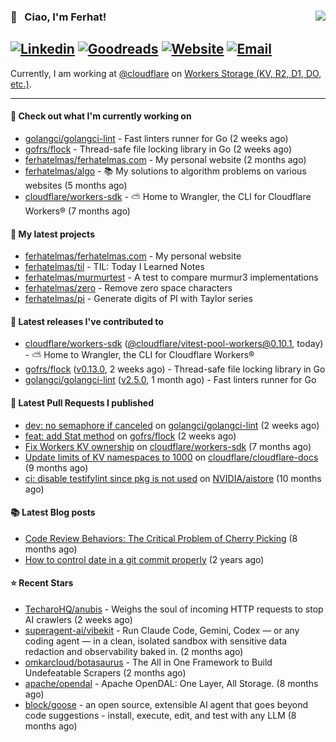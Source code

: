 ### 👋 &nbsp; Ciao, I'm Ferhat! <img align="right" src="https://komarev.com/ghpvc/?username=ferhatelmas" />
[![Linkedin](https://img.shields.io/badge/LinkedIn--_.svg?style=social&logo=linkedin)](https://www.linkedin.com/in/ferhatelmas/)
[![Goodreads](https://img.shields.io/badge/goodreads--_.svg?style=social&logo=goodreads)](https://www.goodreads.com/user/show/24238914-ferhat-elmas/)
[![Website](https://img.shields.io/badge/website--_.svg?style=social&logo=rss)](https://ferhatelmas.com/)
[![Email](https://img.shields.io/badge/email--_.svg?logo=Gmail&style=social)](mailto:elmas.ferhat@gmail.com)
-----------

Currently, I am working at [@cloudflare](https://github.com/cloudflare) on [Workers Storage (KV, R2, D1, DO, etc.)](https://developers.cloudflare.com/products/?product-group=Storage).







-----------
#### 👷 Check out what I'm currently working on

- [golangci/golangci-lint](https://github.com/golangci/golangci-lint) - Fast linters runner for Go (2 weeks ago)
- [gofrs/flock](https://github.com/gofrs/flock) - Thread-safe file locking library in Go (2 weeks ago)
- [ferhatelmas/ferhatelmas.com](https://github.com/ferhatelmas/ferhatelmas.com) - My personal website (2 months ago)
- [ferhatelmas/algo](https://github.com/ferhatelmas/algo) - :books: My solutions to algorithm problems on various websites (5 months ago)
- [cloudflare/workers-sdk](https://github.com/cloudflare/workers-sdk) - ⛅️ Home to Wrangler, the CLI for Cloudflare Workers® (7 months ago)

#### 🌱 My latest projects

- [ferhatelmas/ferhatelmas.com](https://github.com/ferhatelmas/ferhatelmas.com) - My personal website
- [ferhatelmas/til](https://github.com/ferhatelmas/til) - TIL: Today I Learned Notes
- [ferhatelmas/murmurtest](https://github.com/ferhatelmas/murmurtest) - A test to compare murmur3 implementations
- [ferhatelmas/zero](https://github.com/ferhatelmas/zero) - Remove zero space characters
- [ferhatelmas/pi](https://github.com/ferhatelmas/pi) - Generate digits of PI with Taylor series

#### 🚀 Latest releases I've contributed to

- [cloudflare/workers-sdk](https://github.com/cloudflare/workers-sdk) ([@cloudflare/vitest-pool-workers@0.10.1](https://github.com/cloudflare/workers-sdk/releases/tag/%40cloudflare/vitest-pool-workers%400.10.1), today) - ⛅️ Home to Wrangler, the CLI for Cloudflare Workers®
- [gofrs/flock](https://github.com/gofrs/flock) ([v0.13.0](https://github.com/gofrs/flock/releases/tag/v0.13.0), 2 weeks ago) - Thread-safe file locking library in Go
- [golangci/golangci-lint](https://github.com/golangci/golangci-lint) ([v2.5.0](https://github.com/golangci/golangci-lint/releases/tag/v2.5.0), 1 month ago) - Fast linters runner for Go

#### 🔨 Latest Pull Requests I published

- [dev: no semaphore if canceled](https://github.com/golangci/golangci-lint/pull/6128) on [golangci/golangci-lint](https://github.com/golangci/golangci-lint) (2 weeks ago)
- [feat: add Stat method](https://github.com/gofrs/flock/pull/127) on [gofrs/flock](https://github.com/gofrs/flock) (2 weeks ago)
- [Fix Workers KV ownership](https://github.com/cloudflare/workers-sdk/pull/8693) on [cloudflare/workers-sdk](https://github.com/cloudflare/workers-sdk) (7 months ago)
- [Update limits of KV namespaces to 1000](https://github.com/cloudflare/cloudflare-docs/pull/19404) on [cloudflare/cloudflare-docs](https://github.com/cloudflare/cloudflare-docs) (9 months ago)
- [ci: disable testifylint since pkg is not used](https://github.com/NVIDIA/aistore/pull/193) on [NVIDIA/aistore](https://github.com/NVIDIA/aistore) (10 months ago)

#### 📚 Latest Blog posts

- [Code Review Behaviors: The Critical Problem of Cherry Picking](https://ferhatelmas.com/blog/code-review-behaviors-the-critical-problem-of-cherry-picking) (8 months ago)
- [How to control date in a git commit properly](https://ferhatelmas.com/blog/how-to-commit-in-the-past) (2 years ago)

#### ⭐ Recent Stars

- [TecharoHQ/anubis](https://github.com/TecharoHQ/anubis) - Weighs the soul of incoming HTTP requests to stop AI crawlers (2 weeks ago)
- [superagent-ai/vibekit](https://github.com/superagent-ai/vibekit) - Run Claude Code, Gemini, Codex — or any coding agent — in a clean, isolated sandbox with sensitive data redaction and observability baked in. (2 months ago)
- [omkarcloud/botasaurus](https://github.com/omkarcloud/botasaurus) - The All in One Framework to Build Undefeatable Scrapers (2 months ago)
- [apache/opendal](https://github.com/apache/opendal) - Apache OpenDAL: One Layer, All Storage. (8 months ago)
- [block/goose](https://github.com/block/goose) - an open source, extensible AI agent that goes beyond code suggestions - install, execute, edit, and test with any LLM (8 months ago)

